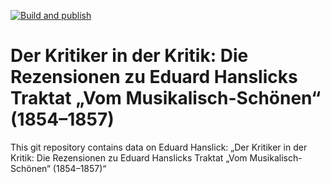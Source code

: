 [![Build and publish](https://github.com/Hanslick-Online/hsl-data-vms/actions/workflows/build.yml/badge.svg)](https://github.com/Hanslick-Online/hsl-data-vms/actions/workflows/build.yml)


# Der Kritiker in der Kritik: Die Rezensionen zu Eduard Hanslicks Traktat „Vom Musikalisch-Schönen“ (1854–1857)

This git repository contains data on Eduard Hanslick: „Der Kritiker in der Kritik: Die Rezensionen zu Eduard Hanslicks Traktat „Vom Musikalisch-Schönen“ (1854–1857)“
